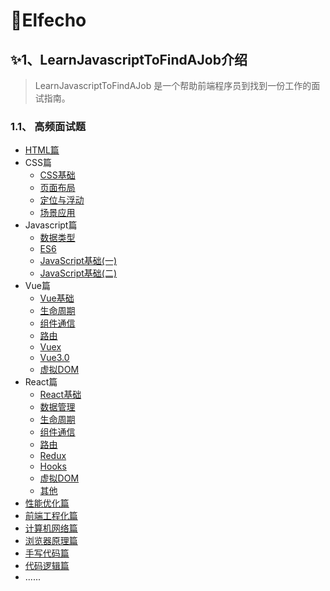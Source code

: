 # 💐Elfecho

## ✨1、LearnJavascriptToFindAJob介绍

> LearnJavascriptToFindAJob 是一个帮助前端程序员到找到一份工作的面试指南。




### 1.1、 高频面试题

- [HTML篇](articles/html/HTML篇)
- CSS篇
	- [CSS基础](articles/css/CSS基础)
	- [页面布局](articles/css/页面布局)
	- [定位与浮动](articles/css/定位与浮动)
	- [场景应用](articles/css/场景应用)
- Javascript篇 <!-- 对应 articles/vue -->
	- [数据类型](articles/javascript/数据类型)
	- [ES6](articles/javascript/ES6)
	- [JavaScript基础(一)](articles/javascript/JavaScript基础(一))
	- [JavaScript基础(二)](articles/javascript/JavaScript基础(二))
- Vue篇
	- [Vue基础](articles/vue/Vue基础)
	- [生命周期](articles/vue/生命周期)
	- [组件通信](articles/vue/组件通信)
	- [路由](articles/vue/路由)
	- [Vuex](articles/vue/Vuex)
	- [Vue3.0](articles/vue/Vue3.0)
	- [虚拟DOM](articles/vue/虚拟DOM)
- React篇
	-  [React基础](articles/react/React基础)
	-  [数据管理](articles/react/数据管理)
	-  [生命周期](articles/react/生命周期)
	-  [组件通信](articles/react/组件通信)
	-  [路由](articles/react/路由)
	-  [Redux](articles/react/Redux)
	-  [Hooks](articles/react/Hooks)
	-  [虚拟DOM](articles/react/虚拟DOM)
	-  [其他](articles/react/其他)
- [性能优化篇](articles/optimizing/性能优化篇.md)
- [前端工程化篇](articles/engineering/前端工程化篇.md)
- [计算机网络篇](articles/http/计算机网络篇.md)
- [浏览器原理篇](articles/browser/浏览器原理篇.md)
- [手写代码篇](articles/handwriting/手写代码篇.md)
- [代码逻辑篇](articles/logic/代码逻辑篇.md)
- ......




